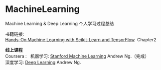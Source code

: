 # MachineLearning
Machine Learning &amp; Deep Learning
个人学习过程总结

书籍链接:   
[Hands-On Machine Learning with Scikit-Learn and TensorFlow](http://www.deeplearningitalia.com/wp-content/uploads/2017/12/Dropbox_Hands-On-Machine-Learning-with-Scikit-Learn-and-Tensorflow-Aurelien-Geron.pdf)  Chapter2

**线上课程**  
Coursera :   
机器学习: [Stanford Machine Learning](https://www.coursera.org/learn/machine-learning/home/welcome) Andrew Ng.（完成）<br>
深度学习: [Deep Learning](https://www.coursera.org/learn/neural-networks-deep-learning/home/welcome) Andrew Ng.




